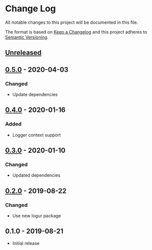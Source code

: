 # Change Log


All notable changes to this project will be documented in this file.

The format is based on [Keep a Changelog](http://keepachangelog.com/en/1.0.0/)
and this project adheres to [Semantic Versioning](http://semver.org/spec/v2.0.0.html).


## [Unreleased]


## [0.5.0] - 2020-04-03

### Changed

- Update dependencies


## [0.4.0] - 2020-01-16

### Added

- Logger context support


## [0.3.0] - 2020-01-10

### Changed

- Updated dependencies


## [0.2.0] - 2019-08-22

### Changed

- Use new logur package


## 0.1.0 - 2019-08-21

- Initial release


[Unreleased]: https://github.com/logur/adapter-hclog/compare/v0.5.0...HEAD
[0.5.0]: https://github.com/logur/adapter-hclog/compare/v0.4.0...v0.5.0
[0.4.0]: https://github.com/logur/adapter-hclog/compare/v0.3.0...v0.4.0
[0.3.0]: https://github.com/logur/adapter-hclog/compare/v0.2.0...v0.3.0
[0.2.0]: https://github.com/logur/adapter-hclog/compare/v0.1.0...v0.2.0

